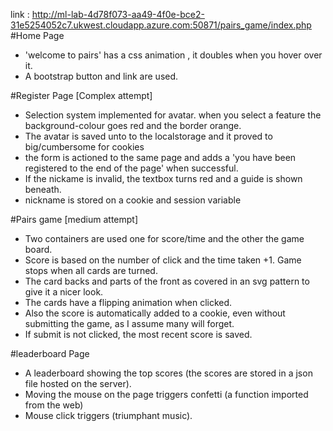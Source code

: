 link : http://ml-lab-4d78f073-aa49-4f0e-bce2-31e5254052c7.ukwest.cloudapp.azure.com:50871/pairs_game/index.php
#Home Page
-  'welcome to pairs' has a css animation , it doubles when you hover over it.
- A bootstrap button and link are used.

#Register Page [Complex attempt]
- Selection system  implemented for avatar. when you select a feature the background-colour goes red and the border orange. 
- The avatar is saved unto to the localstorage and it proved to big/cumbersome for cookies
- the form is actioned to the same page and adds a 'you have been registered to the end of the page' when successful.
- If the nickame is invalid, the textbox turns red and a guide is shown beneath.
- nickname is stored on a cookie and session variable

#Pairs game [medium attempt]
- Two containers are used one for score/time and the other the game board.
- Score is based on the number of click and the time taken +1. Game stops when all cards are turned.
- The card backs and parts of the front as covered in an svg pattern to give it a nicer look. 
- The cards have a flipping animation when clicked.
- Also the score is automatically added to a cookie, even without submitting the game, as I assume many will forget.
- If submit is not clicked, the most recent score is saved.

#leaderboard Page
- A leaderboard showing the top scores (the scores are stored in a json file hosted on the server).
- Moving the mouse on the page triggers confetti (a function imported from the web)
- Mouse click triggers (triumphant music).
